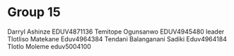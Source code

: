 # Group 15
 Darryl Ashinze EDUV4871136
 Temitope Ogunsanwo EDUV4945480 leader
 Tlotliso Matekane Eduv4964384
 Tendani Balanganani Sadiki Eduv4964184
 Tlotlo Moleme eduv5004100
